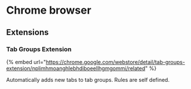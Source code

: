 # Chrome browser

## Extensions

### Tab Groups Extension

{% embed url="https://chrome.google.com/webstore/detail/tab-groups-extension/nplimhmoanghlebhdiboeellhgmgommi/related" %}

Automatically adds new tabs to tab groups. Rules are self defined.&#x20;
